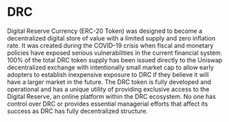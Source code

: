 # DRC
Digital Reserve Currency (ERC-20 Token) was designed to become a decentralized digital store of value with a limited supply and zero inflation rate. 
It was created during the COVID-19 crisis when fiscal and monetary policies have exposed serious vulnerabilities in the current financial system. 
100% of the total DRC token supply has been issued directly to the Uniswap decentralized exchange with intentionally small market cap to allow early adopters to establish inexpensive exposure to DRC if they believe it will have a larger market in the future. The DRC token is fully developed and operational and has a unique utility of providing exclusive access to the Digital Reserve, an online platform within the DRC ecosystem. No one has control over DRC or provides essential managerial efforts that affect its success as DRC has fully decentralized structure.
